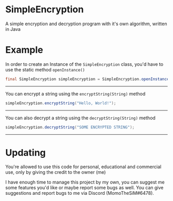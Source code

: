 # SimpleEncryption
A simple encryption and decryption program with it's own algorithm, written in Java

# Example
In order to create an Instance of the `SimpleEncryption` class, you'd have to use the static method `openInstance()`
```java
final SimpleEncryption simpleEncryption = SimpleEncryption.openInstance();
```
---
You can encrypt a string using the `encryptString(String)` method
```java
simpleEncryption.encryptString("Hello, World!");
```
---
You can also decrypt a string using the `decryptString(String)` method
```java
simpleEncryption.decryptString("SOME ENCRYPTED STRING");
```
---

# Updating
You're allowed to use this code for personal, educational and commercial use, only by giving the credit to the owner (me)

I have enough time to manage this project by my own, you can suggest me some features you'd like or maybe report some bugs as well.
You can give suggestions and report bugs to me via Discord (MomoTheSiM#6478).
